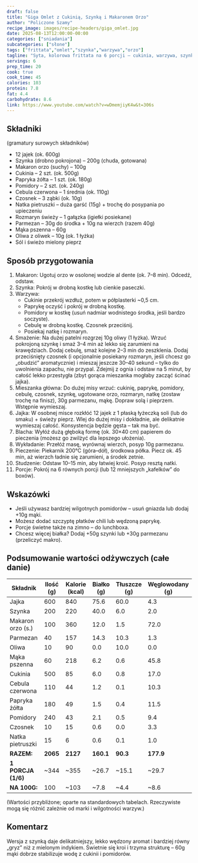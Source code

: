 ```yaml
---
draft: false  
title: "Giga Omlet z Cukinią, Szynką i Makaronem Orzo"  
author: "Policzone Szamy"  
recipe_image: images/recipe-headers/giga_omlet.jpg  
date: 2025-08-13T12:00:00-00:00  
categories: ["sniadania"]
subcategories: ["słone"]  
tags: ["frittata","omlet","szynka","warzywa","orzo"]  
tagline: "Syta, kolorowa frittata na 6 porcji – cukinia, warzywa, szynka i chrupiące orzo."  
servings: 6  
prep_time: 20  
cook: true  
cook_time: 45  
calories: 103  
protein: 7.8  
fat: 4.4  
carbohydrate: 8.6  
link: https://www.youtube.com/watch?v=wDmemjiyK4w&t=306s
---
```


## Składniki

(gramatury surowych składników)

* 12 jajek (ok. 600g)  
* Szynka (drobno pokrojona) – 200g (chuda, gotowana)  
* Makaron orzo (suchy) – 100g  
* Cukinia – 2 szt. (ok. 500g)  
* Papryka żółta – 1 szt. (ok. 180g)  
* Pomidory – 2 szt. (ok. 240g)  
* Cebula czerwona – 1 średnia (ok. 110g)  
* Czosnek – 3 ząbki (ok. 10g)  
* Natka pietruszki – duża garść (15g) + trochę do posypania po upieczeniu  
* Rozmaryn świeży – 1 gałązka (igiełki posiekane)  
* Parmezan – 30g do środka + 10g na wierzch (razem 40g)  
* Mąka pszenna – 60g  
* Oliwa z oliwek – 10g (ok. 1 łyżka)  
* Sól i świeżo mielony pieprz  

## Sposób przygotowania

1. Makaron: Ugotuj orzo w osolonej wodzie al dente (ok. 7–8 min). Odcedź, odstaw.  
2. Szynka: Pokrój w drobną kostkę lub cienkie paseczki.
3. Warzywa:  
   * Cukinie przekrój wzdłuż, potem w półplasterki ~0,5 cm.  
   * Paprykę oczyść i pokrój w drobną kostkę.  
   * Pomidory w kostkę (usuń nadmiar wodnistego środka, jeśli bardzo soczyste).  
   * Cebulę w drobną kostkę. Czosnek przeciśnij.  
   * Posiekaj natkę i rozmaryn.
4. Smażenie: Na dużej patelni rozgrzej 10g oliwy (1 łyżka). Wrzuć pokrojoną szynkę i smaż 3–4 min aż lekko się zarumieni na krawędziach. Dodaj cebulę, smaż kolejne 2–3 min do zeszklenia. Dodaj przeciśnięty czosnek (i opcjonalnie posiekany rozmaryn, jeśli chcesz go „obudzić” aromatycznie) i mieszaj jeszcze 30–40 sekund – tylko do uwolnienia zapachu, nie przypal. Zdejmij z ognia i odstaw na 5 minut, by całość lekko przestygła (zbyt gorąca mieszanka mogłaby zacząć ścinać jajka).  
5. Mieszanka główna: Do dużej misy wrzuć: cukinię, paprykę, pomidory, cebulę, czosnek, szynkę, ugotowane orzo, rozmaryn, natkę (zostaw trochę na finisz), 30g parmezanu, mąkę. Dopraw solą i pieprzem. Wstępnie wymieszaj.  
6. Jajka: W osobnej misce rozkłóć 12 jajek z 1 płaską łyżeczką soli (lub do smaku) + świeży pieprz. Wlej do dużej misy i dokładnie, ale delikatnie wymieszaj całość. Konsystencja będzie gęsta – tak ma być.  
7. Blacha: Wyłóż dużą głęboką formę (ok. 30×40 cm) papierem do pieczenia (możesz go zwilżyć dla lepszego ułożenia).  
8. Wykładanie: Przełóż masę, wyrównaj wierzch, posyp 10g parmezanu.  
9. Pieczenie: Piekarnik 200°C (góra–dół), środkowa półka. Piecz ok. 45 min, aż wierzch ładnie się zarumieni, a środek zetnie.  
10. Studzenie: Odstaw 10–15 min, aby łatwiej kroić. Posyp resztą natki.  
11. Porcje: Pokrój na 6 równych porcji (lub 12 mniejszych „kafelków” do boxów).  

## Wskazówki

* Jeśli używasz bardziej wilgotnych pomidorów – usuń gniazda lub dodaj +10g mąki.  
* Możesz dodać szczyptę płatków chili lub wędzoną paprykę.  
* Porcje świetne także na zimno – do lunchboxa.  
* Chcesz więcej białka? Dodaj +50g szynki lub +30g parmezanu (przeliczyć makro).  

## Podsumowanie wartości odżywczych (całe danie)

| Składnik          | Ilość (g) | Kalorie (kcal) | Białko (g) | Tłuszcze (g) | Węglowodany (g) |
|-------------------|-----------|----------------|------------|--------------|-----------------|
| Jajka             | 600       | 840            | 75.6       | 60.0         | 4.3             |
| Szynka            | 200       | 220            | 40.0       | 6.0          | 2.0             |
| Makaron orzo (s.) | 100       | 360            | 12.0       | 1.5          | 72.0            |
| Parmezan          | 40        | 157            | 14.3       | 10.3         | 1.3             |
| Oliwa             | 10        | 90             | 0.0        | 10.0         | 0.0             |
| Mąka pszenna      | 60        | 218            | 6.2        | 0.6          | 45.8            |
| Cukinia           | 500       | 85             | 6.0        | 0.8          | 17.0            |
| Cebula czerwona   | 110       | 44             | 1.2        | 0.1          | 10.3            |
| Papryka żółta     | 180       | 49             | 1.5        | 0.4          | 11.5            |
| Pomidory          | 240       | 43             | 2.1        | 0.5          | 9.4             |
| Czosnek           | 10        | 15             | 0.6        | 0.0          | 3.3             |
| Natka pietruszki  | 15        | 6              | 0.6        | 0.1          | 1.0             |
| **RAZEM:**        | **2065**  | **2127**       | **160.1**  | **90.3**     | **177.9**       |
| **1 PORCJA (1/6)**| ~344      | ~355           | ~26.7      | ~15.1        | ~29.7           |
| **NA 100G:**      | 100       | ~103           | ~7.8       | ~4.4         | ~8.6            |

(Wartości przybliżone; oparte na standardowych tabelach. Rzeczywiste mogą się różnić zależnie od marki i wilgotności warzyw.)

## Komentarz

Wersja z szynką daje delikatniejszy, lekko wędzony aromat i bardziej równy „gryz” niż z mielonym indykiem. Świetnie się kroi i trzyma strukturę – 60g mąki dobrze stabilizuje wodę z cukinii i pomidorów.

